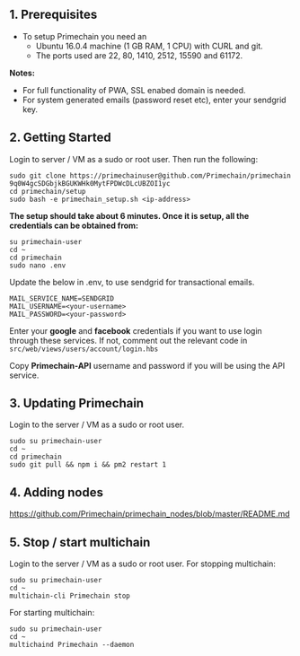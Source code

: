 ## 1. Prerequisites
- To setup Primechain you need an 
  - Ubuntu 16.0.4 machine (1 GB RAM, 1 CPU) with CURL and git. 
  - The ports used are 22, 80, 1410, 2512, 15590 and 61172.

**Notes:** 
- For full functionality of PWA, SSL enabed domain is needed. 
- For system generated emails (password reset etc), enter your sendgrid key.

## 2. Getting Started
Login to server / VM as a sudo or root user. Then run the following:
```
sudo git clone https://primechainuser@github.com/Primechain/primechain
9q0W4gcSDGbjkBGUKWHk0MytFPDWcDLcUBZOI1yc
cd primechain/setup
sudo bash -e primechain_setup.sh <ip-address>
```
**The setup should take about 6 minutes. Once it is setup, all the credentials can be obtained from:**
```
su primechain-user 
cd ~
cd primechain
sudo nano .env
```
Update the below in .env, to use sendgrid for transactional emails.
```
MAIL_SERVICE_NAME=SENDGRID
MAIL_USERNAME=<your-username>
MAIL_PASSWORD=<your-password>
```
Enter your **google** and **facebook** credentials if you want to use login through these services. If not, comment out the relevant code in `src/web/views/users/account/login.hbs`

Copy **Primechain-API** username and password if you will be using the API service.

## 3. Updating Primechain
Login to the server / VM as a sudo or root user.

```
sudo su primechain-user 
cd ~
cd primechain
sudo git pull && npm i && pm2 restart 1
```
## 4. Adding nodes
https://github.com/Primechain/primechain_nodes/blob/master/README.md

## 5. Stop / start multichain
Login to the server / VM as a sudo or root user.
For stopping multichain:
```
sudo su primechain-user 
cd ~
multichain-cli Primechain stop
```
For starting multichain:
```
sudo su primechain-user 
cd ~
multichaind Primechain --daemon
```
